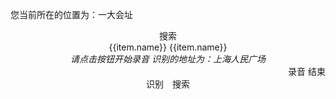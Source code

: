 <el-tag type="success">您当前所在的位置为：一大会址</el-tag>
<div align=center>
    <el-switch
    style="display: block"
    v-model="manual"
    active-color="#13ce66"
    inactive-color="#13ce66"
    active-text="手动输入"
    inactive-text="方言识别">
    </el-switch>
    <div v-if="manual">
        <el-input
            placeholder="请输入目的地"
            suffix-icon="el-icon-search"
            v-model="input">
        </el-input>
        <el-button type="primary" style="width:98px" icon="el-icon-search" @click="nextRoute">搜索</el-button>
    </div>
    <div v-else>
        <el-select v-model="province" placeholder="方言省份" @change="changeProvince">
            <el-option v-for="item in this.allCity" :value="item.name">
            {{item.name}}
            </el-option>
        </el-select>
        <el-select v-model="city" placeholder="市区">
            <el-option v-for="item in this.cityArr" :value="item.name">
                {{item.name}}
            </el-option>
        </el-select>
        <el-popover
            placement="top"
            width="160"
            v-model="visible">
            <div style="text-align:center">
            <i class="el-icon-mic" v-if="loading == 1">请点击按钮开始录音</i>
            <i class="el-icon-loading" v-else-if="loading == 2"></i>
            <i v-else="loading == 3">识别的地址为：上海人民广场</i>
            </div>
            <div style="text-align: right; margin: 0">
                <el-button type="primary" size="mini" @click="loading = 2">录音</el-button>
                <el-button type="danger" size="mini" @click="loading = 3">结束</el-button>
            </div>
            <el-button type="primary" style="width:98px" icon="el-icon-mic" slot="reference" @click="loading = 1">识别</el-button>
        </el-popover>
        <el-button class="searchButton" type="primary" style="width:98px" icon="el-icon-search" @click="nextRoute">搜索</el-button>
    </div>
</div>

<script>
  import {cityData} from './.vuepress/items.js'
  export default {
    data() {
      return {
        manual: true,
        input: '',
        province: '',
        city: '',
        cityArr: [],
        allCity: cityData,
        loading: 0,
        visible: false,
      }
    },
    mounted() {
        // console.log(this.allCity);
        
    },
    watch: {

    },
    methods: {
        changeProvince() {
            this.city = '';
            for (var i = 0; i < this.allCity.length; i++) {
            var obj = this.allCity[i]
            if (this.province == obj.name ) {
              this.cityArr= obj.sub;
            }
          }
        },
        nextRoute() {
            this.$router.push({ path: `/select.html` });
        }
    }
  };
</script>

<style scoped>
    .el-button {
        margin-top: 20px;
        vertical-align:middle;
        text-align: center;
    }
    .searchButton {
        margin-left: 10px;
    }
    /* .el-button + .el-button{
        margin-left: 20px;
    } */
    .el-input {
        margin-top: 20px;
    }
    .el-switch {
        margin-top: 25%;
    }
    .el-select {
        margin-top: 20px;
        width: 40%;
    }
    .el-select + .el-select {
        margin-left: 10px;
    }
</style>